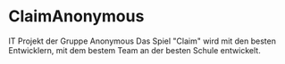 # ClaimAnonymous
IT Projekt der Gruppe Anonymous
Das Spiel "Claim" wird mit den besten Entwicklern, mit dem bestem Team an der besten Schule entwickelt.



